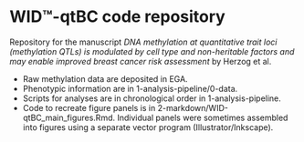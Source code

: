 # WID™-qtBC code repository

Repository for the manuscript *DNA methylation at quantitative trait loci (methylation QTLs) is modulated by cell type and non-heritable factors and may enable improved breast cancer risk assessment* by Herzog et al.

* Raw methylation data are deposited in EGA.
* Phenotypic information are in 1-analysis-pipeline/0-data.
* Scripts for analyses are in chronological order in 1-analysis-pipeline.
* Code to recreate figure panels is in 2-markdown/WID-qtBC_main_figures.Rmd. Individual panels were sometimes assembled into figures using a separate vector program (Illustrator/Inkscape).
